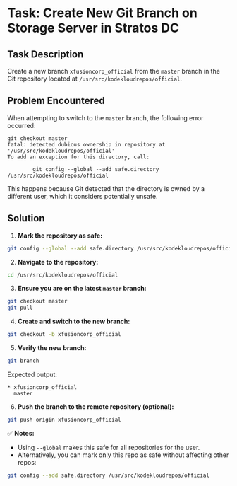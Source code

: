 # Task: Create New Git Branch on Storage Server in Stratos DC

## Task Description

Create a new branch `xfusioncorp_official` from the `master` branch in the Git repository located at `/usr/src/kodekloudrepos/official`.

## Problem Encountered

When attempting to switch to the `master` branch, the following error occurred:

```
git checkout master
fatal: detected dubious ownership in repository at '/usr/src/kodekloudrepos/official'
To add an exception for this directory, call:

        git config --global --add safe.directory /usr/src/kodekloudrepos/official
```

This happens because Git detected that the directory is owned by a different user, which it considers potentially unsafe.

## Solution

1. **Mark the repository as safe:**

```bash
git config --global --add safe.directory /usr/src/kodekloudrepos/official
```

2. **Navigate to the repository:**

```bash
cd /usr/src/kodekloudrepos/official
```

3. **Ensure you are on the latest `master` branch:**

```bash
git checkout master
git pull
```

4. **Create and switch to the new branch:**

```bash
git checkout -b xfusioncorp_official
```

5. **Verify the new branch:**

```bash
git branch
```

Expected output:

```
* xfusioncorp_official
  master
```

6. **Push the branch to the remote repository (optional):**

```bash
git push origin xfusioncorp_official
```

✅ **Notes:**

* Using `--global` makes this safe for all repositories for the user.
* Alternatively, you can mark only this repo as safe without affecting other repos:

```bash
git config --add safe.directory /usr/src/kodekloudrepos/official
```
